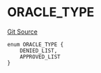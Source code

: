 # ORACLE_TYPE
[Git Source](https://github.com/thrackle-io/tron/blob/d0e19eee889b51e6e21299e25b4ddf10ffd75bd7/src/protocol/economic/ruleProcessor/RuleCodeData.sol)


```solidity
enum ORACLE_TYPE {
    DENIED_LIST,
    APPROVED_LIST
}
```

